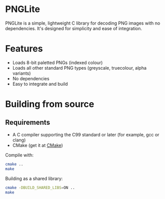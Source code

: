 # PNGLite
PNGLite is a simple, lightweight C library for decoding PNG images with no dependencies. It's designed for simplicity and ease of integration.

# Features
- Loads 8-bit paletted PNGs (indexed colour)
- Loads all other standard PNG types (greyscale, truecolour, alpha variants)
- No dependencies
- Easy to integrate and build

# Building from source
## Requirements
- A C compiler supporting the C99 standard or later (for example, gcc or clang)
- CMake (get it at [CMake](https://cmake.org))

Compile with:
```bash
cmake ..
make
```

Building as a shared library:
```bash
cmake -DBUILD_SHARED_LIBS=ON ..
make
```

